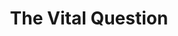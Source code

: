 ---
title: "The Vital Question"
bookCover: "/assets/book-covers/the-vital-question.jpg"
slug: "the-vital-question"
bookAuthor: "Nick Lane"
rating: 9
done: false
tags: []
summary: false
detailedNotes: false
amazonLink: ""
amazonAffiliateLink: ""
---